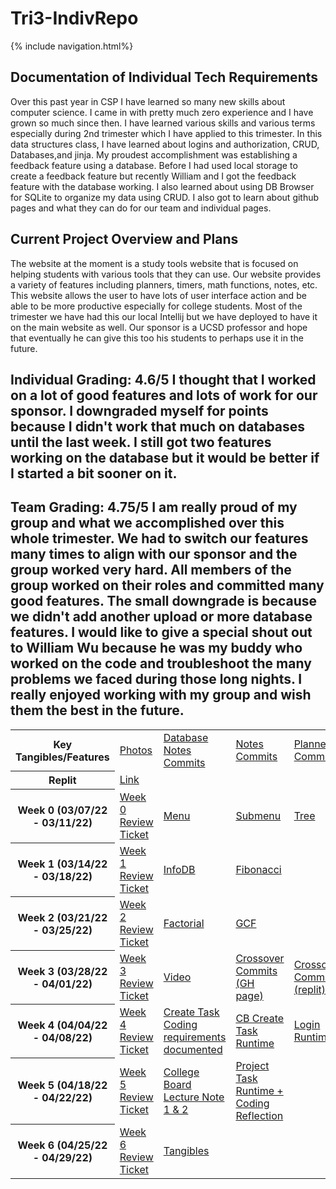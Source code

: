 <h1> Tri3-IndivRepo </h1>
{% include navigation.html%}

 <h2> Documentation of Individual Tech Requirements </h2>
Over this past year in CSP I have learned so many new skills about computer science. I came in with pretty much zero experience and I have grown so much since then. I have learned various skills and various terms especially during 2nd trimester which I have applied to this trimester. In this data structures class, I have learned about logins and authorization, CRUD, Databases,and jinja. My proudest accomplishment was establishing a feedback feature using a database. Before I had used local storage to create a feedback feature but recently William and I got the feedback feature with the database working. I also learned about using DB Browser for SQLite to organize my data using CRUD. I also got to learn about github pages and what they can do for our team and individual pages. 

 <h2> Current Project Overview and Plans </h2>
The website at the moment is a study tools website that is focused on helping students with various tools that they can use. Our website provides a variety of features including planners, timers, math functions, notes, etc. This website allows the user to have lots of user interface action and be able to be more productive especially for college students. Most of the trimester we have had this our local Intellij but we have deployed to have it on the main website as well. Our sponsor is a UCSD professor and hope that eventually he can give this too his students to perhaps use it in the future. 
 <h2> Individual Grading: 4.6/5 I thought that I worked on a lot of good features and lots of work for our sponsor. I downgraded myself for points because I didn't work that much on databases until the last week. I still got two features working on the database but it would be better if I started a bit sooner on it. </h2>
 <h2> Team Grading: 4.75/5 I am really proud of my group and what we accomplished over this whole trimester. We had to switch our features many times to align with our sponsor and the group worked very hard. All members of the group worked on their roles and committed many good features. The small downgrade is because we didn't add another upload or more database features. I would like to give a special shout out to William Wu because he was my buddy who worked on the code and troubleshoot the many problems we faced during those long nights. I really enjoyed working with my group and wish them the best in the future.  </h2>
<table>

  <tr>
    <th>Key Tangibles/Features</th>
    <td><a href="https://docs.google.com/document/d/1XrQOlz5pmtVgYH_zMxkhOg7-cB4cqWjwFq7pvvJh8bg/edit?usp=sharing">Photos</a></td>
    <td><a href="https://github.com/willcyber/tri3/commit/f3dad710cf33d1b232cb840317ccdaa1e389824a"> Database Notes Commits</a></td>
    <td><a href="https://github.com/willcyber/tri3/commit/4e2484dbcb84ea371247bc1fcf14d2637b22a43b">Notes Commits</a></td>
    <td><a href="https://github.com/willcyber/tri3/commit/a9500dab328d51da96858788877c8d5544619474"> Planner Commits</a></td>
    <td><a href="https://github.com/willcyber/tri3/commit/2d88643e43cf46dd91642bf60bf704f079363ed5">Database Commits</a></td>
  </tr>

  <tr>
    <th>Replit</th>
    <td colspan="4"><a style="text-align: center; vertical-align: middle" href="https://replit.com/@JL1080/tri3data1#.replit">Link</a></td>
  </tr>
  <tr>
    <th>Week 0 (03/07/22 - 03/11/22)</th>
    <td><a href="https://github.com/willcyber/tri3/issues/12">Week 0 Review Ticket</a></td>
    <td><a href="">Menu</a></td>
    <td><a href="">Submenu</a></td>
    <td><a href="">Tree</a></td>
  </tr>
  <tr>
    <th>Week 1 (03/14/22 - 03/18/22)</th>
    <td><a href="https://github.com/willcyber/tri3/issues/25">Week 1 Review Ticket</a></td>
    <td><a href="">InfoDB</a></td>
    <td><a href="">Fibonacci</a></td>
    <td></td>
  </tr>
  <tr>
    <th>Week 2 (03/21/22 - 03/25/22)</th>
    <td><a href="">Week 2 Review Ticket</a></td>
    <td><a href="">Factorial</a></td>
    <td><a href="">GCF</a></td>
    <td></td>
  </tr>
  <tr>
    <th>Week 3 (03/28/22 - 04/01/22)</th>
    <td><a href="">Week 3 Review Ticket</a></td>
    <td><a href="">Video</a></td>
    <td><a href="">Crossover Commits     (GH page)</a></td>
    <td><a href="">Crossover Commits (replit)</a></td>
  </tr>
  <tr>
    <th>Week 4 (04/04/22 - 04/08/22)</th>
    <td><a href="https://github.com/willcyber/tri3/issues/38">Week 4 Review Ticket</a></td>
    <td><a href=""> Create Task Coding requirements documented</a></td>
    <td><a href="">CB Create Task Runtime</a></td>
    <td><a href="">Login Runtime</a></td>
  </tr>  
  <tr>  
    <th>Week 5 (04/18/22 - 04/22/22)</th>
    <td><a href="https://github.com/willcyber/tri3/issues/41">Week 5 Review Ticket</a></td>
    <td><a href="https://JL1080.github.io/tri3data1/notes/cbnotes"> College Board Lecture Note 1 & 2</a></td>
    <td><a href="https://JL1080.github.io/tri3data1/notes/projectreflection"> Project Task Runtime + Coding Reflection</a></td>
  </tr>
   <tr>  
    <th>Week 6 (04/25/22 - 04/29/22)</th>
    <td><a href="https://github.com/willcyber/tri3/issues/48">Week 6 Review Ticket</a></td>
    <td><a href="https://github.com/JL1080/tri3data1/blob/main/notes/tangibles.md"> Tangibles </a></td>
  </tr>
</table>
